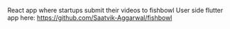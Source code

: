 React app where startups submit their videos to fishbowl
User side flutter app here: https://github.com/Saatvik-Aggarwal/fishbowl
